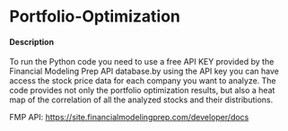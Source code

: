 # Portfolio-Optimization

#### Description
To run the Python code you need to use a free API KEY provided by the Financial Modeling Prep API database.by using the API key you can have access the stock price data for each company you want to analyze. The code provides not only the portfolio optimization results, but also a heat map of the correlation of all the analyzed stocks and their distributions.

FMP API: https://site.financialmodelingprep.com/developer/docs
